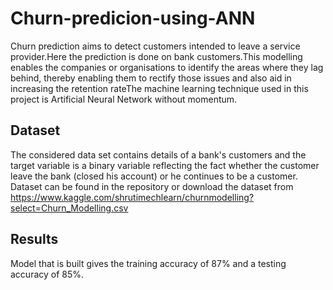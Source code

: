 # Churn-predicion-using-ANN

Churn prediction aims to detect customers intended to leave a service provider.Here the prediction is done on bank customers.This modelling enables the companies or organisations to identify the areas where 
they lag behind, thereby enabling them to rectify those issues and also aid in 
increasing the retention rateThe 
machine learning technique used in this project is Artificial Neural 
Network without momentum.

## Dataset
The considered data set contains details of a bank's customers and the target 
variable is a binary variable reflecting the fact whether the customer leave the bank (closed 
his account) or he continues to be a customer. Dataset can be found in the repository or download the dataset from https://www.kaggle.com/shrutimechlearn/churnmodelling?select=Churn_Modelling.csv

## Results
Model that is built gives the training accuracy of 87% and a testing accuracy of 85%.
